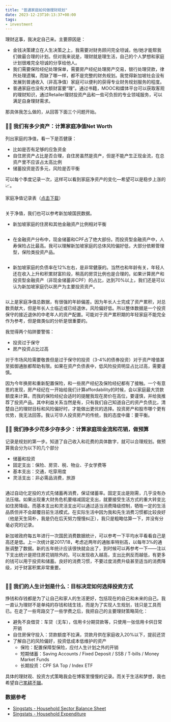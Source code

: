 ```yaml
---
title: "普通家庭如何做理财规划"
date: 2023-12-23T10:13:37+08:00
tags:
- investment
---
```


理财这事，我决定自己来。主要原因是：
- 金钱决策建立在人生决策之上，我需要对财务顾问完全坦诚，他/她才能帮我们做最合理的计划。但对我来说是，理财就是理生活，自己的个人梦想和家庭计划很难完全坦诚的分享给他人。
- 我们需要保险经纪处理保单，需要房产经纪处理房产交易，银行处理贷款，律所处理遗嘱，而缺了哪一样，都不是完整的财务规划。我觉得新加坡社会没有发展到普通收入（非高净值）家庭可以便利的获得专业财务规划服务的程度。
- 普通家庭也没有大额财富要“理”。通过书籍，MOOC和媒体平台可以获取客观的理财知识，通过Retailer理财投资产品和一些可负担的专业领域服务，可以满足自身理财需求。

那具体我怎么做的，从回答下面三个问题开始。

### ✍🏻 我们有多少资产：计算家庭净值Net Worth 

列出家庭的净值，看一下是否健康：
- 比如是否有足够的应急资金
- 自住房资产占比是否合理，自住房虽然是资产，但是不能产生正现金流，在总资产里不应该占太高比例
- 储蓄投资是否多元，风险是否平衡

可以每个季度记录一次，这样可以看到家庭净资产的变化—希望可以是稳步上涨的 📈。

家庭净值记录表（[点击下载](https://s3.ap-southeast-1.amazonaws.com/littlecheesecake.me/money.sense/wealth_management/Family+Net+Worth+Sample.xlsx)）

<div>
    <span class="image fit" style="max-width: 800px;"><img src="https://s3.ap-southeast-1.amazonaws.com/littlecheesecake.me/money.sense/wealth_management/money_sense_networth_tracker.png" alt="" /></span>
</div>


关于净值，我们也可以参考新加坡国民数据。

- 新加坡家庭的住房和其他金融资产比例相对平衡

<div>
    <span class="image fit" style="max-width: 500px;"><img src="https://s3.ap-southeast-1.amazonaws.com/littlecheesecake.me/money.sense/wealth_management/money_sense_household_assets.png" alt="" /></span>
</div>

- 在金融资产分布中，现金储蓄和CPF占了绝大部份。而投资型金融资产中，人寿保险占比最高。我可以理解新加坡家庭的总体风险偏好低，大部分依赖管理型，保险类投资产品。

<div>
    <span class="image fit" style="max-width: 800px;"><img src="https://s3.ap-southeast-1.amazonaws.com/littlecheesecake.me/money.sense/wealth_management/money_sense_singapore_networth_portfolio.png" alt="" /></span>
</div>

- 新加坡家庭的负债率在12%左右，是非常健康的。当然也和年龄有关，年轻人还在收入上升和积累财富阶段，稍高的房贷比例也是合理的。如果计算房产和投资型金融资产（非现金储蓄非CPF）的占比，达到70%以上，我们还是可以认为新加坡家庭仍以房产为主要投资资产。

<div>
    <span class="image fit" style="max-width: 800px;"><img src="https://s3.ap-southeast-1.amazonaws.com/littlecheesecake.me/money.sense/wealth_management/money_sense_singapore_debt_ratio.png" alt="" /></span>
</div>

以上是家庭净值总数据，有很强的年龄偏差。因为年长人士完成了资产累积，对总数贡献大，但是年长人士临近或已经退休，风险偏好低。所以整体数据是一个投资保守的接近退休的中老年人的资产配置。可能对于资产累积期的年轻家庭不能完全作为参考，但是做类似的分析是很重要的。

我觉得两个陷阱要警惕：
- 投资过于保守
- 房产投资占比过高

对于市场风险需要敬畏但是过于保守的投资（3-4%的债券投资）对于资产增值甚至抵御通胀都帮助有限。如果在资产负债表中，低风险投资明显占比过高，需要谨慎。

因为今年换房和重新配置保险，和一些房产经纪及保险经纪都有了接触。一个有意思的发现，房产经纪在一开始给我们计算affordability的时候，会以家庭最大贷款额度来计算。而我的保险经纪会适时的提醒我现在房价在高位，要谨慎，并给我推荐了投资产品。其中利益关系当然是有，只有我们自己知道自己的资产负债比，清楚自己的理财目标和风险偏好时，才能做出更优的选择。投资房产和股市哪个更有优势，我无法回答。我认可华人投资房产的传统，我的态度中庸：要平衡。

### ✍🏻 我们挣多少花多少存多少：计算家庭现金流和花销，做预算

记录是规划的第一步。知道了自己收入和花费的具体数字，就可以合理规划。做预算我会分为以下的几个部分
- 储蓄和投资
- 固定支出：保险、房贷、税、物业、子女学费等
- 基本支出：交通，吃穿用度
- 灵活支出：非必需品消费，旅游

<div>
    <span class="image fit" style="max-width: 800px;"><img src="https://s3.ap-southeast-1.amazonaws.com/littlecheesecake.me/money.sense/wealth_management/money_sense_spend_tracker.png" alt="" /></span>
</div>

通过自动化定投的方式先储蓄再消费，保证储蓄率。固定支出是刚需，几乎没有办法压缩。如果出现重大财务危机要缩减固定支出，就要接受生活方式的重大转变比如住房降级。而基本支出和灵活支出可以通过适当消费降级控制，牺牲一定的生活品质但并不会颠覆目前生活模式。在实际生活中因为我和先生消费习惯都比较良好（他是天生简朴，我是仍在后天努力慢慢纠正），我只是粗略估算一下，并没有分毫必究的记录。

新加坡政府每五年进行一次国民消费数据统计，可以参考一下平均水平看看自己是高还是低。上一次统计是2017/18，考虑近两年的通胀率特别高，以每年3%的通胀调整了数据。新的五年统计应该很快就会出了，到时候可以再参考一下——注以下支出统计是把住房花销除外的。可以发现收入越高，支出比例反而越低，有更多的钱可以用于投资和储蓄。良好的消费习惯，不要过度消费升级甚至适当的消费降级，对于财富积累非常重要。

<div>
    <span class="image fit" style="max-width: 800px;"><img src="https://s3.ap-southeast-1.amazonaws.com/littlecheesecake.me/money.sense/wealth_management/money_sense_stats_singapore_expenditure.png" alt="" /></span>
</div>

### ✍🏻 我们的人生计划是什么：目标决定如何选择投资方式

挣钱和存钱都是为了让自己和家人的生活更好，包括现在的自己和未来的自己。我一直认为理财不是单纯的存钱和钱生钱，而是为了实现人生规划，钱只是工具而已。在走了一些弯路交了一些学费之后，我把自己的主要理财策略简化：
- 避免不良借贷：车贷（无车），信用卡分期贷款等，只使用一张信用卡供日常开销
- 自住房保守投入：贷款额度不拉满，贷款月供在家庭收入20%以下，提前还贷
- 了解自己的风险偏好，投资低成本低维护的资产
	- 保险：配置保障型保险，应付人生计划之外的开销
	- 短期储蓄：Saving Accounts / Fixed Deposit / SSB / T-bills / Money Market Funds
	- 长期投资：CPF SA Top / Index ETF

具体的理财观、投资方式策略我会在博客里慢慢的记录。而关于生活和梦想，我也希望自己[笔耕不辍](https://littlecheesecake.me)。

### 数据参考

- [Singstats - Household Sector Balance Sheet](https://www.singstat.gov.sg/publications/reference/ebook/economy/household-sector-balance-sheet)
- [Singstats - Household Expenditure](https://tablebuilder.singstat.gov.sg/table/CT/16629)
